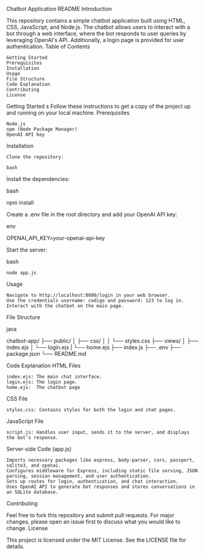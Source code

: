 Chatbot Application README
Introduction

This repository contains a simple chatbot application built using HTML, CSS, JavaScript, and Node.js. The chatbot allows users to interact with a bot through a web interface, where the bot responds to user queries by leveraging OpenAI's API. Additionally, a login page is provided for user authentication.
Table of Contents

    Getting Started
    Prerequisites
    Installation
    Usage
    File Structure
    Code Explanation
    Contributing
    License

Getting Started
s
Follow these instructions to get a copy of the project up and running on your local machine.
Prerequisites

    Node.js
    npm (Node Package Manager)
    OpenAI API key

Installation

    Clone the repository:

    bash

Install the dependencies:

bash

npm install

Create a .env file in the root directory and add your OpenAI API key:

env

OPENAI_API_KEY=your-openai-api-key

Start the server:

bash

    node app.js

Usage

    Navigate to http://localhost:8080/login in your web browser.
    Use the credentials username: codigo and password: 123 to log in.
    Interact with the chatbot on the main page.

File Structure

java

chatbot-app/
├── public/
│   ├── css/
│   │   └── styles.css
├── views/
│   ├── index.ejs
│   └── login.ejs
|   └── home.ejs
├── index.js
├── .env
├── package.json
└── README.md

Code Explanation
HTML Files

    index.ejs: The main chat interface.
    login.ejs: The login page.
    home.ejs:  The chatbot page

CSS File

    styles.css: Contains styles for both the login and chat pages.

JavaScript File

    script.js: Handles user input, sends it to the server, and displays the bot's response.

Server-side Code (app.js)

    Imports necessary packages like express, body-parser, cors, passport, sqlite3, and openai.
    Configures middleware for Express, including static file serving, JSON parsing, session management, and user authentication.
    Sets up routes for login, authentication, and chat interaction.
    Uses OpenAI API to generate bot responses and stores conversations in an SQLite database.

Contributing

Feel free to fork this repository and submit pull requests. For major changes, please open an issue first to discuss what you would like to change.
License

This project is licensed under the MIT License. See the LICENSE file for details.